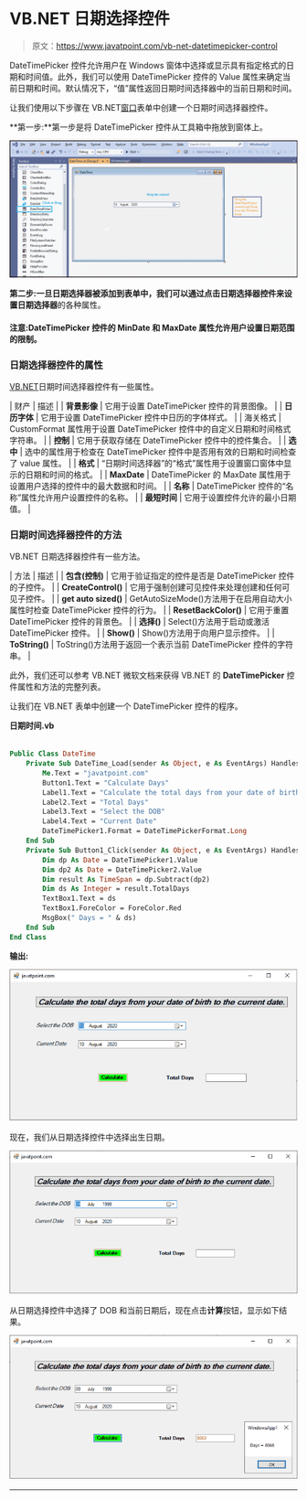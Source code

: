 # VB.NET 日期选择控件

> 原文：<https://www.javatpoint.com/vb-net-datetimepicker-control>

DateTimePicker 控件允许用户在 Windows 窗体中选择或显示具有指定格式的日期和时间值。此外，我们可以使用 DateTimePicker 控件的 Value 属性来确定当前日期和时间。默认情况下，“值”属性返回日期时间选择器中的当前日期和时间。

让我们使用以下步骤在 VB.NET[窗口](https://www.javatpoint.com/windows)表单中创建一个日期时间选择器控件。

**第一步:**第一步是将 DateTimePicker 控件从工具箱中拖放到窗体上。

![VB.NET DateTimePicker Control](img/12a6cb8976f50d419a0deb388efb1b29.png)

**第二步:**一旦日期选择器被添加到表单中，我们可以通过点击日期选择器控件来设置**日期选择器**的各种属性。

#### 注意:DateTimePicker 控件的 MinDate 和 MaxDate 属性允许用户设置日期范围的限制。

### 日期选择器控件的属性

[VB.NET](https://www.javatpoint.com/vb-net)日期时间选择器控件有一些属性。

| 财产 | 描述 |
| **背景影像** | 它用于设置 DateTimePicker 控件的背景图像。 |
| **日历字体** | 它用于设置 DateTimePicker 控件中日历的字体样式。 |
| 海关格式 | CustomFormat 属性用于设置 DateTimePicker 控件中的自定义日期和时间格式字符串。 |
| **控制** | 它用于获取存储在 DateTimePicker 控件中的控件集合。 |
| **选中** | 选中的属性用于检查在 DateTimePicker 控件中是否用有效的日期和时间检查了 value 属性。 |
| **格式** | “日期时间选择器”的“格式”属性用于设置窗口窗体中显示的日期和时间的格式。 |
| **MaxDate** | DateTimePicker 的 MaxDate 属性用于设置用户选择的控件中的最大数据和时间。 |
| **名称** | DateTimePicker 控件的“名称”属性允许用户设置控件的名称。 |
| **最短时间** | 它用于设置控件允许的最小日期值。 |

### 日期时间选择器控件的方法

VB.NET 日期选择器控件有一些方法。

| 方法 | 描述 |
| **包含(控制)** | 它用于验证指定的控件是否是 DateTimePicker 控件的子控件。 |
| **CreateControl()** | 它用于强制创建可见控件来处理创建和任何可见子控件。 |
| **get auto sized()** | GetAutoSizeMode()方法用于在启用自动大小属性时检查 DateTimePicker 控件的行为。 |
| **ResetBackColor()** | 它用于重置 DateTimePicker 控件的背景色。 |
| **选择()** | Select()方法用于启动或激活 DateTimePicker 控件。 |
| **Show()** | Show()方法用于向用户显示控件。 |
| **ToString()** | ToString()方法用于返回一个表示当前 DateTimePicker 控件的字符串。 |

此外，我们还可以参考 VB.NET 微软文档来获得 VB.NET 的 **DateTimePicker** 控件属性和方法的完整列表。

让我们在 VB.NET 表单中创建一个 DateTimePicker 控件的程序。

**日期时间.vb**

```vb

Public Class DateTime
    Private Sub DateTime_Load(sender As Object, e As EventArgs) Handles MyBase.Load
        Me.Text = "javatpoint.com"
        Button1.Text = "Calculate Days"
        Label1.Text = "Calculate the total days from your date of birth to the current date."
        Label2.Text = "Total Days"
        Label3.Text = "Select the DOB"
        Label4.Text = "Current Date"
        DateTimePicker1.Format = DateTimePickerFormat.Long
    End Sub
    Private Sub Button1_Click(sender As Object, e As EventArgs) Handles Button1.Click
        Dim dp As Date = DateTimePicker1.Value
        Dim dp2 As Date = DateTimePicker2.Value
        Dim result As TimeSpan = dp.Subtract(dp2)
        Dim ds As Integer = result.TotalDays
        TextBox1.Text = ds
        TextBox1.ForeColor = ForeColor.Red
        MsgBox(" Days = " & ds)
    End Sub
End Class

```

**输出:**

![VB.NET DateTimePicker Control](img/58d5511a76467e302025e0680b22c520.png)

现在，我们从日期选择控件中选择出生日期。

![VB.NET DateTimePicker Control](img/0a15c2c5ede935c10dc95dc3bcb92acd.png)

从日期选择控件中选择了 DOB 和当前日期后，现在点击**计算**按钮，显示如下结果。

![VB.NET DateTimePicker Control](img/3126e2d4f76f07990b4230092fcc45da.png)

* * *